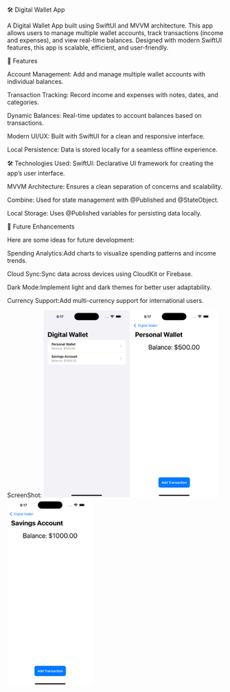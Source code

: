 🛠️ Digital Wallet App

A Digital Wallet App built using SwiftUI and MVVM architecture. This app allows users to manage multiple wallet accounts, track transactions (income and expenses), and view real-time balances. Designed with modern SwiftUI features, this app is scalable, efficient, and user-friendly.

🚀 Features

Account Management: Add and manage multiple wallet accounts with individual balances.

Transaction Tracking: Record income and expenses with notes, dates, and categories.

Dynamic Balances: Real-time updates to account balances based on transactions.

Modern UI/UX: Built with SwiftUI for a clean and responsive interface.

Local Persistence: Data is stored locally for a seamless offline experience.

🛠️ Technologies Used:
SwiftUI: Declarative UI framework for creating the app’s user interface.

MVVM Architecture: Ensures a clean separation of concerns and scalability.

Combine: Used for state management with @Published and @StateObject.

Local Storage: Uses @Published variables for persisting data locally.

🌟 Future Enhancements

Here are some ideas for future development:

Spending Analytics:Add charts to visualize spending patterns and income trends.

Cloud Sync:Sync data across devices using CloudKit or Firebase.

Dark Mode:Implement light and dark themes for better user adaptability.

Currency Support:Add multi-currency support for international users.

ScreenShot:
  <img src="https://github.com/sasankkukalakunta/DigitalWalletApp/blob/main/HomeScreen.png" width="200">
  <img src="https://github.com/sasankkukalakunta/DigitalWalletApp/blob/main/PersonalwallerView.png" width="200">
  <img src="https://github.com/sasankkukalakunta/DigitalWalletApp/blob/main/SavingAccountView.png" width="200">

